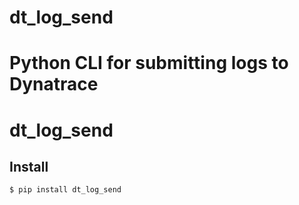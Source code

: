 # dt_log_send
Python CLI for submitting logs to Dynatrace
=======
# dt_log_send

## Install

```bash
$ pip install dt_log_send
```

